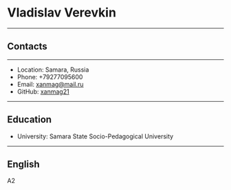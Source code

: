 # Vladislav Verevkin
***
## Contacts
***
- Location: Samara, Russia
- Phone: +79277095600
- Email: xanmag@mail.ru
- GitHub: [xanmag21](https://github.com/Xanmag21)
***
## Education
- University: Samara State Socio-Pedagogical University
***
## English
 A2